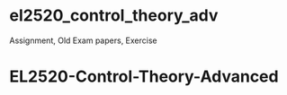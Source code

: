 # el2520_control_theory_adv

Assignment, Old Exam papers, Exercise
# EL2520-Control-Theory-Advanced
